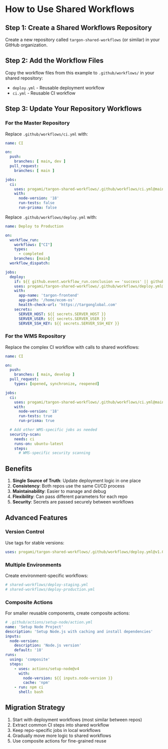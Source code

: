 # How to Use Shared Workflows

## Step 1: Create a Shared Workflows Repository

Create a new repository called `targon-shared-workflows` (or similar) in your GitHub organization.

## Step 2: Add the Workflow Files

Copy the workflow files from this example to `.github/workflows/` in your shared repository:
- `deploy.yml` - Reusable deployment workflow
- `ci.yml` - Reusable CI workflow

## Step 3: Update Your Repository Workflows

### For the Master Repository

Replace `.github/workflows/ci.yml` with:

```yaml
name: CI

on:
  push:
    branches: [ main, dev ]
  pull_request:
    branches: [ main ]

jobs:
  ci:
    uses: progami/targon-shared-workflows/.github/workflows/ci.yml@main
    with:
      node-version: '18'
      run-tests: false
      run-prisma: false
```

Replace `.github/workflows/deploy.yml` with:

```yaml
name: Deploy to Production

on:
  workflow_run:
    workflows: ["CI"]
    types:
      - completed
    branches: [main]
  workflow_dispatch:

jobs:
  deploy:
    if: ${{ github.event.workflow_run.conclusion == 'success' || github.event_name == 'workflow_dispatch' }}
    uses: progami/targon-shared-workflows/.github/workflows/deploy.yml@main
    with:
      app-name: 'targon-frontend'
      app-path: '/home/ecom-os'
      health-check-url: 'https://targonglobal.com'
    secrets:
      SERVER_HOST: ${{ secrets.SERVER_HOST }}
      SERVER_USER: ${{ secrets.SERVER_USER }}
      SERVER_SSH_KEY: ${{ secrets.SERVER_SSH_KEY }}
```

### For the WMS Repository

Replace the complex CI workflow with calls to shared workflows:

```yaml
name: CI

on:
  push:
    branches: [ main, develop ]
  pull_request:
    types: [opened, synchronize, reopened]

jobs:
  ci:
    uses: progami/targon-shared-workflows/.github/workflows/ci.yml@main
    with:
      node-version: '18'
      run-tests: true
      run-prisma: true

  # Add other WMS-specific jobs as needed
  security-scan:
    needs: ci
    runs-on: ubuntu-latest
    steps:
      # WMS-specific security scanning
```

## Benefits

1. **Single Source of Truth**: Update deployment logic in one place
2. **Consistency**: Both repos use the same CI/CD process
3. **Maintainability**: Easier to manage and debug
4. **Flexibility**: Can pass different parameters for each repo
5. **Security**: Secrets are passed securely between workflows

## Advanced Features

### Version Control
Use tags for stable versions:
```yaml
uses: progami/targon-shared-workflows/.github/workflows/deploy.yml@v1.0.0
```

### Multiple Environments
Create environment-specific workflows:
```yaml
# shared-workflows/deploy-staging.yml
# shared-workflows/deploy-production.yml
```

### Composite Actions
For smaller reusable components, create composite actions:
```yaml
# .github/actions/setup-node/action.yml
name: 'Setup Node Project'
description: 'Setup Node.js with caching and install dependencies'
inputs:
  node-version:
    description: 'Node.js version'
    default: '18'
runs:
  using: 'composite'
  steps:
    - uses: actions/setup-node@v4
      with:
        node-version: ${{ inputs.node-version }}
        cache: 'npm'
    - run: npm ci
      shell: bash
```

## Migration Strategy

1. Start with deployment workflows (most similar between repos)
2. Extract common CI steps into shared workflow
3. Keep repo-specific jobs in local workflows
4. Gradually move more logic to shared workflows
5. Use composite actions for fine-grained reuse